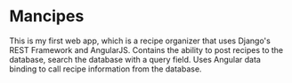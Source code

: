 Mancipes
==========

This is my first web app, which is a recipe organizer that uses Django's REST Framework and AngularJS. 
Contains the ability to post recipes to the database, search the database with a query field. Uses Angular data binding to call recipe information from the database.
